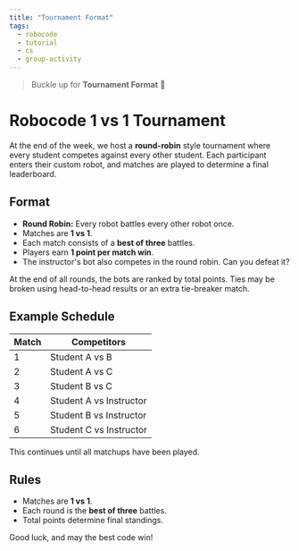```yaml
---
title: "Tournament Format"
tags:
  - robocode
  - tutorial
  - cs
  - group-activity
---
```


> Buckle up for **Tournament Format** 🤖
# Robocode 1 vs 1 Tournament

At the end of the week, we host a **round-robin** style tournament where every student competes against every other student. Each participant enters their custom robot, and matches are played to determine a final leaderboard.

## Format

* **Round Robin:** Every robot battles every other robot once.
* Matches are **1 vs 1**.
* Each match consists of a **best of three** battles.
* Players earn **1 point per match win**.
* The instructor's bot also competes in the round robin. Can you defeat it?

At the end of all rounds, the bots are ranked by total points. Ties may be broken using head-to-head results or an extra tie-breaker match.

## Example Schedule

| Match | Competitors             |
| ----- | ----------------------- |
| 1     | Student A vs B          |
| 2     | Student A vs C          |
| 3     | Student B vs C          |
| 4     | Student A vs Instructor |
| 5     | Student B vs Instructor |
| 6     | Student C vs Instructor |

This continues until all matchups have been played.

## Rules

* Matches are **1 vs 1**.
* Each round is the **best of three** battles.
* Total points determine final standings.

Good luck, and may the best code win!

